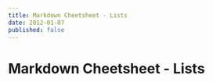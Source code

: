 ```yaml
---
title: Markdown Cheetsheet - Lists
date: 2012-01-07
published: false
---
```


# Markdown Cheetsheet - Lists

